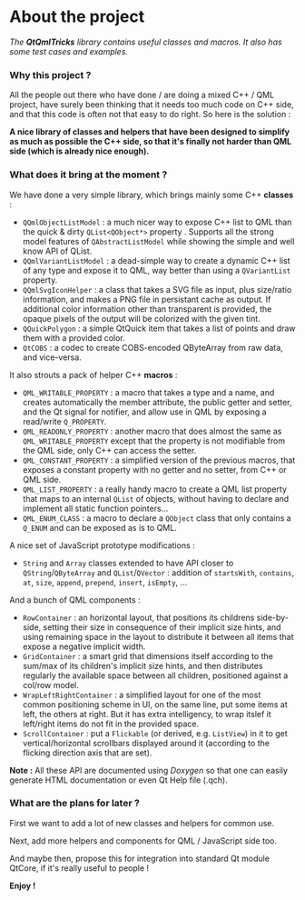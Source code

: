 About the project
=================

_The **QtQmlTricks** library contains useful classes and macros. It also has some test cases and examples._


### Why this project ?
All the people out there who have done / are doing a mixed C++ / QML project, have surely been thinking that it needs too much code on C++ side, and that this code is often not that easy to do right. So here is the solution :

**A nice library of classes and helpers that have been designed to simplify as much as possible the C++ side, so that it's finally not harder than QML side (which is already nice enough).**


### What does it bring at the moment ?

We have done a very simple library, which brings mainly some C++ **classes** :

* `QQmlObjectListModel` : a much nicer way to expose C++ list to QML than the quick & dirty `QList<QObject*>` property . Supports all the strong model features of `QAbstractListModel` while showing the simple and well know API of QList.
* `QQmlVariantListModel` : a dead-simple way to create a dynamic C++ list of any type and expose it to QML, way better than using a `QVariantList` property.
* `QQmlSvgIconHelper` : a class that takes a SVG file as input, plus size/ratio information, and makes a PNG file in persistant cache as output. If additional color information other than transparent is provided, the opaque pixels of the output will be colorized with the given tint.
* `QQuickPolygon` : a simple QtQuick item that takes a list of points and draw them with a provided color.
* `QtCOBS` : a codec to create COBS-encoded QByteArray from raw data, and vice-versa.

It also strouts a pack of helper C++ **macros** :

* `QML_WRITABLE_PROPERTY` : a macro that takes a type and a name, and creates automatically the member attribute, the public getter and setter, and the Qt signal for notifier, and allow use in QML by exposing a read/write `Q_PROPERTY`.
* `QML_READONLY_PROPERTY` : another macro that does almost the same as `QML_WRITABLE_PROPERTY` except that the property is not modifiable from the QML side, only C++ can access the setter.
* `QML_CONSTANT_PROPERTY` : a simplified version of the previous macros, that exposes a constant property with no getter and no setter, from C++ or QML side.
* `QML_LIST_PROPERTY` : a really handy macro to create a QML list property that maps to an internal `QList` of objects, without having to declare and implement all static function pointers...
* `QML_ENUM_CLASS` : a macro to declare a `QObject` class that only contains a `Q_ENUM` and can be exposed as is to QML.

A nice set of JavaScript prototype modifications :

* `String` and `Array` classes extended to have API closer to `QString`/`QByteArray` and `QList`/`QVector` : addition of `startsWith`, `contains`, `at`, `size`, `append`, `prepend`, `insert`, `isEmpty`, ...

And a bunch of QML components :

* `RowContainer` : an horizontal layout, that positions its childrens side-by-side, setting their size in consequence of their implicit size hints, and using remaining space in the layout to distribute it between all items that expose a negative implicit width.
* `GridContainer` : a smart grid that dimensions itself according to the sum/max of its children's implicit size hints, and then distributes regularly the available space between all children, positioned against a col/row model.
* `WrapLeftRightContainer` : a simplified layout for one of the most common positioning scheme in UI, on the same line, put some items at left, the others at right. But it has extra intelligency, to wrap itslef it left/right items do not fit in the provided space.
* `ScrollContainer` : put a `Flickable` (or derived, e.g. `ListView`) in it to get vertical/horizontal scrollbars displayed around it (according to the flicking direction axis that are set).

**Note :** All these API are documented using _Doxygen_ so that one can easily generate HTML documentation or even Qt Help file (.qch).


### What are the plans for later ?

First we want to add a lot of new classes and helpers for common use.

Next, add more helpers and components for QML / JavaScript side too.

And maybe then, propose this for integration into standard Qt module QtCore, if it's really useful to people !


**Enjoy !**
